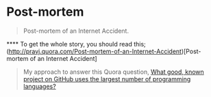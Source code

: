 Post-mortem
===========
> Post-mortem of an Internet Accident.

**** To get the whole story, you should read this; (http://pravj.quora.com/Post-mortem-of-an-Internet-Accident)[Post-mortem of an Internet Accident]

> My approach to answer this Quora question, [What good, known project on GitHub uses the largest number of programming languages?](http://qr.ae/6uyPl)

